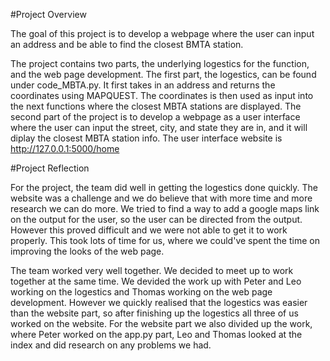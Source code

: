 #Project Overview

The goal of this project is to develop a webpage where the user can input an address and be able to find the closest BMTA station.

The project contains two parts, the underlying logestics for the function, and the web page development. The first part, the logestics, can be found under code_MBTA.py. It first takes in an address and returns the coordinates using MAPQUEST. The coordinates is then used as input into the next functions where the closest MBTA stations are displayed. The second part of the project is to develop a webpage as a user interface where the user can input the street, city, and state they are in, and it will diplay the closest MBTA station info. The user interface website is http://127.0.0.1:5000/home

#Project Reflection 

For the project, the team did well in getting the logestics done quickly. The website was a challenge and we do believe that with more time and more research we can do more. We tried to find a way to add a google maps link on the output for the user, so the user can be directed from the output. However this proved difficult and we were not able to get it to work properly. This took lots of time for us, where we could've spent the time on improving the looks of the web page. 

The team worked very well together. We decided to meet up to work together at the same time. We devided the work up with Peter and Leo working on the logestics and Thomas working on the web page development. However we quickly realised that the logestics was easier than the website part, so after finishing up the logestics all three of us worked on the website. For the website part we also divided up the work, where Peter worked on the app.py part, Leo and Thomas looked at the index and did research on any problems we had. 


